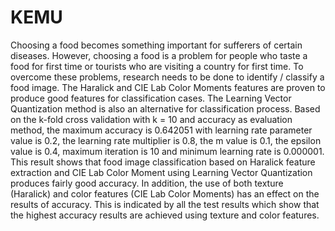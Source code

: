 # KEMU

Choosing a food becomes something important for sufferers of certain diseases. However, choosing a food is a problem for people who taste a food for first time or tourists who are visiting a country for first time. To overcome these problems, research needs to be done to identify / classify a food image. The Haralick and CIE Lab Color Moments features are proven to produce good features for classification cases. The Learning Vector Quantization method is also an alternative for classification process. Based on the k-fold cross validation with k = 10 and accuracy as evaluation method, the maximum accuracy is 0.642051 with learning rate parameter value is 0.2, the learning rate multiplier is 0.8, the m value is 0.1, the epsilon value is 0.4, maximum iteration is 10 and minimum learning rate is 0.000001. This result shows that food image classification based on Haralick feature extraction and CIE Lab Color Moment using Learning Vector Quantization produces fairly good accuracy. In addition, the use of both texture (Haralick) and color features (CIE Lab Color Moments) has an effect on the results of accuracy. This is indicated by all the test results which show that the highest accuracy results are achieved using texture and color features.

